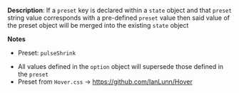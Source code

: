 __Description__: If a `preset` key is declared within a `state` object and that `preset` string value corresponds with a pre-defined `preset` value then said value of the preset object will be merged into the existing `state` object

__Notes__

+ Preset: `pulseShrink`
- All values defined in the `option` object will supersede those defined in the `preset`
- Preset from `Hover.css` -> https://github.com/IanLunn/Hover